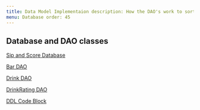 ```yaml
---
title: Data Model Implementaion description: How the DAO's work to sort and handle the database
menu: Database order: 45
---
```


## Database and DAO classes

[Sip and Score Database]()<br>

[Bar DAO]()<br>

[Drink DAO]()<br>

[DrinkRating DAO]()<br>

[DDL Code Block](../personal-android-project-rbrazell1/ddl.html)<br>

